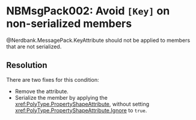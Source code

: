 # NBMsgPack002: Avoid `[Key]` on non-serialized members

@Nerdbank.MessagePack.KeyAttribute should not be applied to members that are not serialized.

## Resolution

There are two fixes for this condition:

- Remove the attribute.
- Serialize the member by applying the <xref:PolyType.PropertyShapeAttribute>, without setting <xref:PolyType.PropertyShapeAttribute.Ignore> to `true`.
